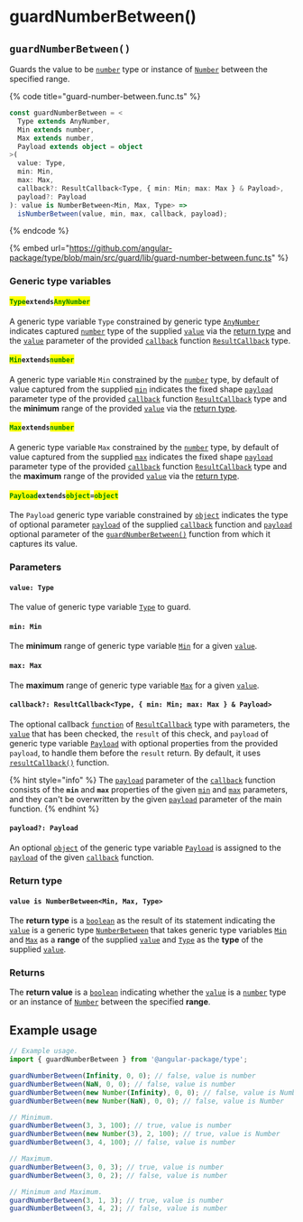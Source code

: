 # guardNumberBetween()

## `guardNumberBetween()`

Guards the value to be [`number`](https://developer.mozilla.org/en-US/docs/Web/JavaScript/Reference/Global\_Objects/Number) type or instance of [`Number`](https://developer.mozilla.org/en-US/docs/Web/JavaScript/Reference/Global\_Objects/Number) between the specified range.

{% code title="guard-number-between.func.ts" %}
```typescript
const guardNumberBetween = <
  Type extends AnyNumber,
  Min extends number,
  Max extends number,
  Payload extends object = object
>(
  value: Type,
  min: Min,
  max: Max,
  callback?: ResultCallback<Type, { min: Min; max: Max } & Payload>,
  payload?: Payload
): value is NumberBetween<Min, Max, Type> =>
  isNumberBetween(value, min, max, callback, payload);
```
{% endcode %}

{% embed url="https://github.com/angular-package/type/blob/main/src/guard/lib/guard-number-between.func.ts" %}

### Generic type variables

#### <mark style="color:green;">**`Type`**</mark>**`extends`**<mark style="color:green;">**`AnyNumber`**</mark>

A generic type variable `Type` constrained by generic type [`AnyNumber`](../types/anynumber.md) indicates captured [`number`](https://www.typescriptlang.org/docs/handbook/basic-types.html#number) type of the supplied [`value`](guardnumberbetween.md#value-type) via the [return type](guardnumberbetween.md#return-type) and the [`value`](../types/resultcallback.md#value-value) parameter of the provided [`callback`](guardnumberbetween.md#callback-resultcallback-less-than-type-min-min-max-max-and-payload-greater-than) function [`ResultCallback`](../types/resultcallback.md) type.

#### <mark style="color:green;">**`Min`**</mark>**`extends`**<mark style="color:green;">**`number`**</mark>

A generic type variable `Min` constrained by the [`number`](https://www.typescriptlang.org/docs/handbook/basic-types.html#number) type, by default of value captured from the supplied [`min`](guardnumberbetween.md#min-min) indicates the fixed shape [`payload`](../types/resultcallback.md#payload-payload) parameter type of the provided [`callback`](guardnumberbetween.md#callback-resultcallback-less-than-type-min-min-max-max-and-payload-greater-than) function [`ResultCallback`](../types/resultcallback.md) type and the **minimum** range of the provided [`value`](guardnumberbetween.md#value-type) via the [return type](guardnumberbetween.md#return-type).

#### <mark style="color:green;">**`Max`**</mark>**`extends`**<mark style="color:green;">**`number`**</mark>

A generic type variable `Max` constrained by the [`number`](https://www.typescriptlang.org/docs/handbook/basic-types.html#number) type, by default of value captured from the supplied [`max`](guardnumberbetween.md#max-max) indicates the fixed shape [`payload`](../types/resultcallback.md#payload-payload) parameter type of the provided [`callback`](guardnumberbetween.md#callback-resultcallback-less-than-type-min-min-max-max-and-payload-greater-than) function [`ResultCallback`](../types/resultcallback.md) type and the **maximum** range of the provided [`value`](guardnumberbetween.md#value-type) via the [return type](guardnumberbetween.md#return-type).

#### <mark style="color:green;">**`Payload`**</mark>**`extends`**<mark style="color:green;">**`object`**</mark>**`=`**<mark style="color:green;">**`object`**</mark>

The `Payload` generic type variable constrained by [`object`](https://www.typescriptlang.org/docs/handbook/basic-types.html#object) indicates the type of optional parameter [`payload`](../types/resultcallback.md#payload-payload) of the supplied [`callback`](guardnumberbetween.md#callback-resultcallback-less-than-type-min-min-max-max-and-payload-greater-than) function and [`payload`](guardnumberbetween.md#payload-payload) optional parameter of the [`guardNumberBetween()`](guardnumberbetween.md#guardnumberbetween) function from which it captures its value.

### Parameters

#### `value: Type`

The value of generic type variable [`Type`](guardnumberbetween.md#typeextendsanynumber) to guard.

#### `min: Min`

The **minimum** range of generic type variable [`Min`](guardnumberbetween.md#minextendsnumber) for a given [`value`](guardnumberbetween.md#value-type).

#### `max: Max`

The **maximum** range of generic type variable [`Max`](guardnumberbetween.md#maxextendsnumber) for a given [`value`](guardnumberbetween.md#value-type).

#### `callback?: ResultCallback<Type, { min: Min; max: Max } & Payload>`

The optional callback [`function`](https://developer.mozilla.org/en-US/docs/Web/JavaScript/Guide/Functions) of [`ResultCallback`](../types/resultcallback.md) type with parameters, the [`value`](guardnumberbetween.md#value-type) that has been checked, the `result` of this check, and `payload` of generic type variable [`Payload`](guardnumberbetween.md#payloadextendsobject-object) with optional properties from the provided `payload`, to handle them before the `result` return. By default, it uses [`resultCallback()`](../helper/resultcallback.md) function.

{% hint style="info" %}
The [`payload`](../types/resultcallback.md#payload-payload) parameter of the [`callback`](guardnumberbetween.md#callback-resultcallback-less-than-type-min-min-max-max-and-payload-greater-than) function consists of the **`min`** and **`max`** properties of the given [`min`](guardnumberbetween.md#min-min) and [`max`](guardnumberbetween.md#max-max) parameters, and they can't be overwritten by the given [`payload`](guardnumberbetween.md#payload-payload) parameter of the main function.
{% endhint %}

#### `payload?: Payload`

An optional [`object`](https://developer.mozilla.org/en-US/docs/Web/JavaScript/Reference/Global\_Objects/Object) of the generic type variable [`Payload`](guardnumberbetween.md#payloadextendsobject-object) is assigned to the [`payload`](../types/resultcallback.md#payload-payload) of the given [`callback`](guardnumberbetween.md#callback-resultcallback-less-than-type-min-min-max-max-and-payload-greater-than) function.

### Return type

#### `value is NumberBetween<Min, Max, Type>`

The **return type** is a [`boolean`](https://www.typescriptlang.org/docs/handbook/basic-types.html#boolean) as the result of its statement indicating the [`value`](guardnumberbetween.md#value-type) is a generic type [`NumberBetween`](../types/numberbetween.md) that takes generic type variables [`Min`](guardnumberbetween.md#minextendsnumber) and [`Max`](guardnumberbetween.md#maxextendsnumber) as a **range** of the supplied [`value`](guardnumberbetween.md#value-type) and [`Type`](guardnumberbetween.md#typeextendsanynumber) as the **type** of the supplied [`value`](guardnumberbetween.md#value-type).

### Returns

The **return value** is a [`boolean`](https://developer.mozilla.org/en-US/docs/Web/JavaScript/Reference/Global\_Objects/Boolean) indicating whether the [`value`](guardnumberbetween.md#value-type) is a [`number`](https://developer.mozilla.org/en-US/docs/Web/JavaScript/Reference/Global\_Objects/Number) type or an instance of [`Number`](https://developer.mozilla.org/en-US/docs/Web/JavaScript/Reference/Global\_Objects/Number) between the specified **range**.

## Example usage

```typescript
// Example usage.
import { guardNumberBetween } from '@angular-package/type';

guardNumberBetween(Infinity, 0, 0); // false, value is number
guardNumberBetween(NaN, 0, 0); // false, value is number
guardNumberBetween(new Number(Infinity), 0, 0); // false, value is Number
guardNumberBetween(new Number(NaN), 0, 0); // false, value is Number

// Minimum.
guardNumberBetween(3, 3, 100); // true, value is number
guardNumberBetween(new Number(3), 2, 100); // true, value is Number
guardNumberBetween(3, 4, 100); // false, value is number

// Maximum.
guardNumberBetween(3, 0, 3); // true, value is number
guardNumberBetween(3, 0, 2); // false, value is number

// Minimum and Maximum.
guardNumberBetween(3, 1, 3); // true, value is number
guardNumberBetween(3, 4, 2); // false, value is number
```
